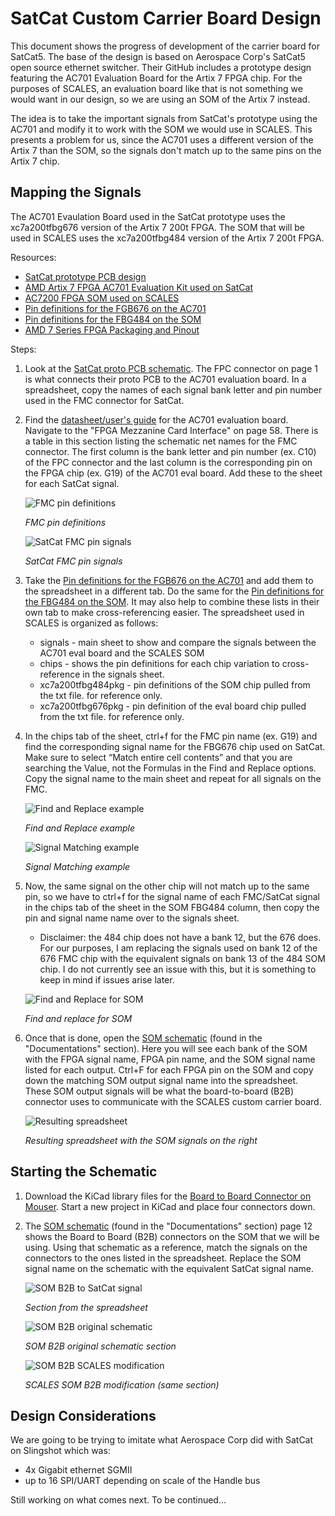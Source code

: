 # SatCat Custom Carrier Board Design

This document shows the progress of development of the carrier board for SatCat5.
The base of the design is based on Aerospace Corp's SatCat5 open source ethernet switcher. Their GitHub includes a prototype design featuring the AC701 Evaluation Board for the Artix 7 FPGA chip. For the purposes of SCALES, an evaluation board like that is not something we would want in our design, so we are using an SOM of the Artix 7 instead.

The idea is to take the important signals from SatCat's prototype using the AC701 and modify it to work with the SOM we would use in SCALES.
This presents a problem for us, since the AC701 uses a different version of the Artix 7 than the SOM, so the signals don't match up to the same pins on the Artix 7 chip.

## Mapping the Signals

The AC701 Evaulation Board used in the SatCat prototype uses the xc7a200tfbg676 version of the Artix 7 200t FPGA. The SOM that will be used in SCALES uses the xc7a200tfbg484 version of the Artix 7 200t FPGA.

Resources:

- [SatCat prototype PCB design](https://github.com/the-aerospace-corporation/satcat5/tree/main/examples/ac701_proto_v1/proto_pcb)
- [AMD Artix 7 FPGA AC701 Evaluation Kit used on SatCat](https://www.xilinx.com/products/boards-and-kits/ek-a7-ac701-g.html#resources)
- [AC7200 FPGA SOM used on SCALES](https://www.en.alinx.com/Product/FPGA-System-on-Modules/Artix-7/AC7200.html)
- [Pin definitions for the FGB676 on the AC701](https://www.xilinx.com/content/dam/xilinx/support/packagefiles/a7packages/xc7a200tfbg676pkg.txt)
- [Pin definitions for the FBG484 on the SOM](https://www.xilinx.com/content/dam/xilinx/support/packagefiles/a7packages/xc7a200tfbg484pkg.txt)
- [AMD 7 Series FPGA Packaging and Pinout](https://docs.amd.com/v/u/en-US/ug475_7Series_Pkg_Pinout)

Steps: 

1. Look at the [SatCat proto PCB schematic](https://github.com/the-aerospace-corporation/satcat5/blob/main/examples/ac701_proto_v1/proto_pcb/Prototype%20schematic.pdf). The FPC connector on page 1 is what connects their proto PCB to the AC701 evaluation board. In a spreadsheet, copy the names of each signal bank letter and pin number used in the FMC connector for SatCat.
2. Find the [datasheet/user's guide](https://docs.amd.com/v/u/en-US/ug952-ac701-a7-eval-bd) for the AC701 evaluation board. Navigate to the "FPGA Mezzanine Card Interface" on page 58. There is a table in this section listing the schematic net names for the FMC connector. The first column is the bank letter and pin number (ex. C10) of the FPC connector and the last column is the corresponding pin on the FPGA chip (ex. G19) of the AC701 eval board. Add these to the sheet for each SatCat signal.

    ![FMC pin definitions](Images/FMC%20pin%20definitions.png)
    
    *FMC pin definitions*

    ![SatCat FMC pin signals](Images/satcat%20FMC%20pin%20signals.png)

    *SatCat FMC pin signals*

3. Take the [Pin definitions for the FGB676 on the AC701](https://www.xilinx.com/content/dam/xilinx/support/packagefiles/a7packages/xc7a200tfbg676pkg.txt) and add them to the spreadsheet in a different tab. Do the same for the [Pin definitions for the FBG484 on the SOM](https://www.xilinx.com/content/dam/xilinx/support/packagefiles/a7packages/xc7a200tfbg484pkg.txt). It may also help to combine these lists in their own tab to make cross-referencing easier. 
The spreadsheet used in SCALES is organized as follows:

    - signals - main sheet to show and compare the signals between the AC701 eval board and the SCALES SOM
    - chips - shows the pin definitions for each chip variation to cross-reference in the signals sheet.
    - xc7a200tfbg484pkg - pin definitions of the SOM chip pulled from the txt file. for reference only.
    - xc7a200tfbg676pkg - pin definition of the eval board chip pulled from the txt file. for reference only.

4. In the chips tab of the sheet, ctrl+f for the FMC pin name (ex. G19) and find the corresponding signal name for the FBG676 chip used on SatCat. Make sure to select “Match entire cell contents” and that you are searching the Value, not the Formulas in the Find and Replace options. Copy the signal name to the main sheet and repeat for all signals on the FMC.

    ![Find and Replace example](Images/find%20and%20replace.png)

    *Find and Replace example*

    ![Signal Matching example](Images/signal%20matching.png)

    *Signal Matching example*

5. Now, the same signal on the other chip will not match up to the same pin, so we have to ctrl+f for the signal name of each FMC/SatCat signal in the chips tab of the sheet in the SOM FBG484 column, then copy the pin and signal name name over to the signals sheet.
    - Disclaimer: the 484 chip does not have a bank 12, but the 676 does. For our purposes, I am replacing the signals used on bank 12 of the 676 FMC chip with the equivalent signals on bank 13 of the 484 SOM chip. I do not currently see an issue with this, but it is something to keep in mind if issues arise later.

    ![Find and Replace for SOM](Images/find%20and%20replace%20part%202.png)

    *Find and replace for SOM*

6. Once that is done, open the [SOM schematic](https://www.en.alinx.com/Product/FPGA-System-on-Modules/Artix-7/AC7200.html) (found in the "Documentations" section). Here you will see each bank of the SOM with the FPGA signal name, FPGA pin name, and the SOM signal name listed for each output. Ctrl+F for each FPGA pin on the SOM and copy down the matching SOM output signal name into the spreadsheet. These SOM output signals will be what the board-to-board (B2B) connector uses to communicate with the SCALES custom carrier board.

    ![Resulting spreadsheet](Images/final%20spreadsheet%20satcat.png)

    *Resulting spreadsheet with the SOM signals on the right*

## Starting the Schematic

1. Download the KiCad library files for the [Board to Board Connector on Mouser](https://www.mouser.com/ProductDetail/Panasonic-Industrial-Devices/AXK680337YG?qs=2rFUEsTwVNwvM0tBXFoKgQ%3D%3D&srsltid=AfmBOopD6WLtmqvJjT_Tc4DEg3aTG5Ke6qfQaTzK9vsHYzJwFyfXXfNc). Start a new project in KiCad and place four connectors down.

2. The [SOM schematic](https://www.en.alinx.com/Product/FPGA-System-on-Modules/Artix-7/AC7200.html) (found in the "Documentations" section) page 12 shows the Board to Board (B2B) connectors on the SOM that we will be using. Using that schematic as a reference, match the signals on the connectors to the ones listed in the spreadsheet. Replace the SOM signal name on the schematic with the equivalent SatCat signal name.

    ![SOM B2B to SatCat signal](Images/somB2B_satcat.png)

    *Section from the spreadsheet*

    ![SOM B2B original schematic](Images/b2b_som_original.png)

    *SOM B2B original schematic section*

    ![SOM B2B SCALES modification](Images/b2b_section.png)

    *SCALES SOM B2B modification (same section)*

## Design Considerations

We are going to be trying to imitate what Aerospace Corp did with SatCat on Slingshot which was:

- 4x Gigabit ethernet SGMII
- up to 16 SPI/UART depending on scale of the Handle bus




Still working on what comes next. To be continued...